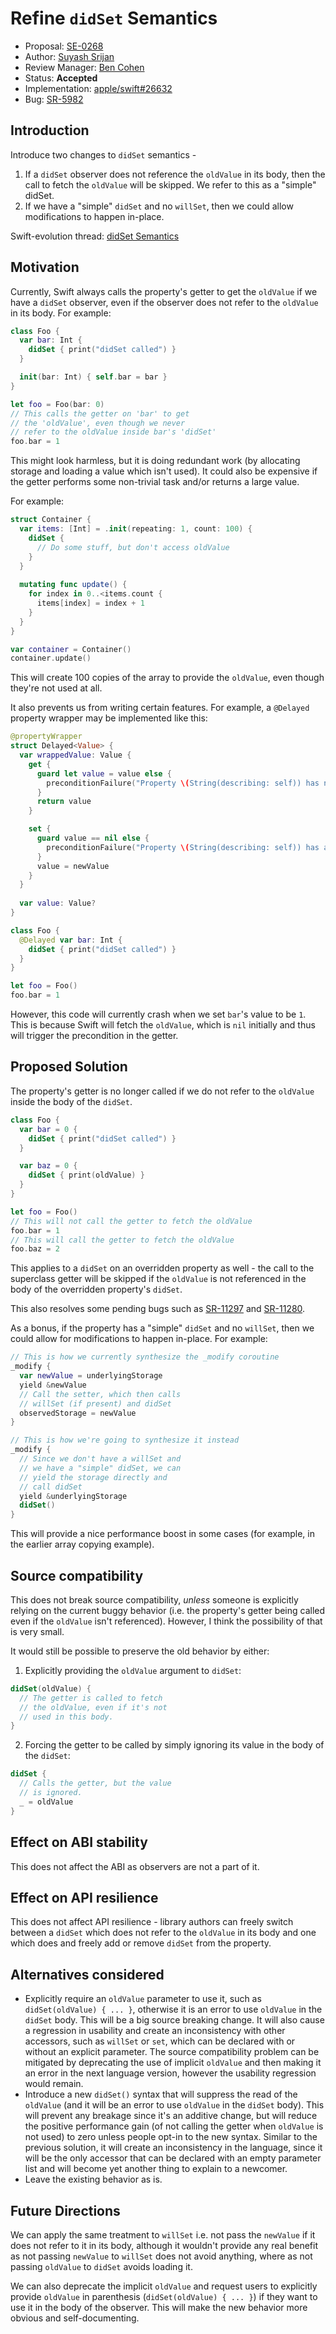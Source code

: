 # Refine `didSet` Semantics

* Proposal: [SE-0268](0268-didset-semantics.md)
* Author: [Suyash Srijan](https://www.github.com/theblixguy) 
* Review Manager: [Ben Cohen](https://www.github.com/airspeedswift)
* Status: **Accepted**
* Implementation: [apple/swift#26632](https://github.com/apple/swift/pull/26632) 
* Bug: [SR-5982](https://bugs.swift.org/browse/SR-5982)

## Introduction

Introduce two changes to `didSet` semantics - 

1. If a `didSet` observer does not reference the `oldValue` in its body, then the call to fetch the `oldValue` will be skipped. We refer to this as a "simple" didSet.
2. If we have a "simple" `didSet` and no `willSet`, then we could allow modifications to happen in-place.

Swift-evolution thread: [didSet Semantics](https://forums.swift.org/t/pitch-didset-semantics/27858)

## Motivation

Currently, Swift always calls the property's getter to get the `oldValue` if we have a `didSet` observer, even if the observer does not refer to the `oldValue` in its body. For example:

```swift
class Foo {
  var bar: Int {
    didSet { print("didSet called") }
  }

  init(bar: Int) { self.bar = bar }
}

let foo = Foo(bar: 0)
// This calls the getter on 'bar' to get 
// the 'oldValue', even though we never 
// refer to the oldValue inside bar's 'didSet'
foo.bar = 1
```

This might look harmless, but it is doing redundant work (by allocating storage and loading a value which isn't used). It could also be expensive if the getter performs some non-trivial task and/or returns a large value.

For example:

```swift
struct Container {
  var items: [Int] = .init(repeating: 1, count: 100) {
    didSet {
      // Do some stuff, but don't access oldValue
    }
  }
  
  mutating func update() {
    for index in 0..<items.count {
      items[index] = index + 1
    }
  }
}

var container = Container()
container.update()
```

This will create 100 copies of the array to provide the `oldValue`, even though they're not used at all.

It also prevents us from writing certain features. For example, a `@Delayed` property wrapper may be implemented like this:

```swift
@propertyWrapper
struct Delayed<Value> {
  var wrappedValue: Value {
    get {
      guard let value = value else {
        preconditionFailure("Property \(String(describing: self)) has not been set yet")
      }
      return value
    }

    set {
      guard value == nil else {
        preconditionFailure("Property \(String(describing: self)) has already been set")
      }
      value = newValue
    }
  }
  
  var value: Value?
}

class Foo {
  @Delayed var bar: Int {
    didSet { print("didSet called") }
  }
}

let foo = Foo()
foo.bar = 1
```

However, this code will currently crash when we set `bar`'s value to be `1`. This is because Swift will fetch the `oldValue`, which is `nil` initially and thus will trigger the precondition in the getter.

## Proposed Solution

The property's getter is no longer called if we do not refer to the `oldValue` inside the body of the `didSet`.

```swift
class Foo {
  var bar = 0 {
    didSet { print("didSet called") }
  }

  var baz = 0 {
    didSet { print(oldValue) }
  }
}

let foo = Foo()
// This will not call the getter to fetch the oldValue
foo.bar = 1
// This will call the getter to fetch the oldValue
foo.baz = 2
```

This applies to a `didSet` on an overridden property as well - the call to the superclass getter will be skipped if the `oldValue` is not referenced in the body of the overridden property's `didSet`.

This also resolves some pending bugs such as [SR-11297](https://bugs.swift.org/browse/SR-11297) and [SR-11280](https://bugs.swift.org/browse/SR-11280).

As a bonus, if the property has a "simple" `didSet` and no `willSet`, then we could allow for modifications to happen in-place. For example:

```swift
// This is how we currently synthesize the _modify coroutine
_modify {
  var newValue = underlyingStorage
  yield &newValue
  // Call the setter, which then calls
  // willSet (if present) and didSet
  observedStorage = newValue
}

// This is how we're going to synthesize it instead
_modify {
  // Since we don't have a willSet and
  // we have a "simple" didSet, we can
  // yield the storage directly and
  // call didSet
  yield &underlyingStorage
  didSet()
}
```

This will provide a nice performance boost in some cases (for example, in the earlier array copying example).

## Source compatibility

This does not break source compatibility, _unless_ someone is explicitly relying on the current buggy behavior (i.e. the property's getter being called even if the `oldValue` isn't referenced). However, I think the possibility of that is very small.

It would still be possible to preserve the old behavior by either:

1. Explicitly providing the `oldValue` argument to `didSet`: 
```swift
didSet(oldValue) {
  // The getter is called to fetch
  // the oldValue, even if it's not
  // used in this body.
}
```
2. Forcing the getter to be called by simply ignoring its value in the body of the `didSet`: 
```swift
didSet {
  // Calls the getter, but the value
  // is ignored.
  _ = oldValue
}
```

## Effect on ABI stability

This does not affect the ABI as observers are not a part of it.

## Effect on API resilience

This does not affect API resilience - library authors can freely switch between a `didSet` which does not refer to the `oldValue` in its body and one which does and freely add or remove `didSet` from the property.

## Alternatives considered

- Explicitly require an `oldValue` parameter to use it, such as `didSet(oldValue) { ... }`, otherwise it is an error to use `oldValue` in the `didSet` body. This will be a big source breaking change. It will also cause a regression in usability and create an inconsistency with other accessors, such as `willSet` or `set`, which can be declared with or without an explicit parameter. The source compatibility problem can be mitigated by deprecating the use of implicit `oldValue` and then making it an error in the next language version, however the usability regression would remain.
- Introduce a new `didSet()` syntax that will suppress the read of the `oldValue` (and it will be an error to use `oldValue` in the `didSet` body). This will prevent any breakage since it's an additive change, but will reduce the positive performance gain (of not calling the getter when `oldValue` is not used) to zero unless people opt-in to the new syntax. Similar to the previous solution, it will create an inconsistency in the language, since it will be the only accessor that can be declared with an empty parameter list and will become yet another thing to explain to a newcomer.
- Leave the existing behavior as is.

## Future Directions

We can apply the same treatment to `willSet` i.e. not pass the `newValue` if it does not refer to it in its body, although it wouldn't provide any real benefit as not passing `newValue` to `willSet` does not avoid anything, where as not passing `oldValue` to `didSet` avoids loading it.

We can also deprecate the implicit `oldValue` and request users to explicitly provide `oldValue` in parenthesis (`didSet(oldValue) { ... }`) if they want to use it in the body of the observer. This will make the new behavior more obvious and self-documenting.
